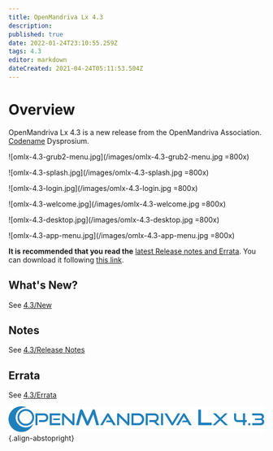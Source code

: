 ```yaml
---
title: OpenMandriva Lx 4.3
description: 
published: true
date: 2022-01-24T23:10:55.259Z
tags: 4.3
editor: markdown
dateCreated: 2021-04-24T05:11:53.504Z
---
```


# Overview
OpenMandriva Lx 4.3 is a new release from the OpenMandriva Association. [Codename](/en/policies/codename) Dysprosium.
<br>

![omlx-4.3-grub2-menu.jpg](/images/omlx-4.3-grub2-menu.jpg =800x)

![omlx-4.3-splash.jpg](/images/omlx-4.3-splash.jpg =800x)

![omlx-4.3-login.jpg](/images/omlx-4.3-login.jpg =800x)

![omlx-4.3-welcome.jpg](/images/omlx-4.3-welcome.jpg =800x)

![omlx-4.3-desktop.jpg](/images/omlx-4.3-desktop.jpg =800x)

![omlx-4.3-app-menu.jpg](/images/omlx-4.3-app-menu.jpg =800x)

**It is recommended that you read the** [latest Release notes and Errata](https://wiki.openmandriva.org/distribution/releases/current).
You can download it following [this link](https://sourceforge.net/projects/openmandriva/files/release/4.3/).

## What's New?
See [4.3/New](/distribution/releases/omlx43/new)

## Notes
See [4.3/Release Notes](/distribution/releases/omlx43/notes)

## Errata
See [4.3/Errata](/distribution/releases/omlx43/errata)

![header-tr-omlx43.svg](/assets/header-tr-omlx43.svg){.align-abstopright}